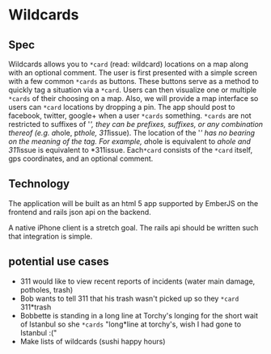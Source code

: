 # Wildcards

## Spec
Wildcards allows you to `*card` (read: wildcard) locations on a map along with an optional comment. The user is first presented with a simple screen with a few common `*cards` as buttons.  These buttons serve as a method to quickly tag a situation via a `*card`. Users can then visualize one or multiple `*cards` of their choosing on a map.  Also, we will provide a map interface so users can `*card` locations by dropping a pin. The app should post to facebook, twitter, google+ when a user `*cards` something.  `*cards` are not restricted to suffixes of '*', they can be prefixes, suffixes, or any combination thereof (e.g. a*hole, p*thole, 311*issue).  The location of the '*' has no bearing on the meaning of the tag. For example, a*hole is equivalent to *ahole and 311*issue is equivalent to *311issue. Each`*card` consists of the `*card` itself, gps coordinates, and an optional comment. 

## Technology
The application will be built as an html 5 app supported by EmberJS on the frontend and rails json api on the backend.

A native iPhone client is a stretch goal. The rails api should be written such that integration is simple.

## potential use cases
* 311 would like to view recent reports of incidents (water main damage, potholes, trash)
* Bob wants to tell 311 that his trash wasn't picked up so they `*card` 311*trash
* Bobbette is standing in a long line at Torchy's longing for the short wait of Istanbul so she `*cards` "long*line at torchy's, wish I had gone to Istanbul :("
* Make lists of wildcards (sushi happy hours)
